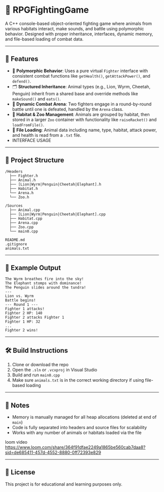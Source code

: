 # 🧠 RPGFightingGame

A C++ console-based object-oriented fighting game where animals from various habitats interact, make sounds, and battle using polymorphic behavior. Designed with proper inheritance, interfaces, dynamic memory, and file-based loading of combat data.

---

## 🐾 Features

- 🧬 **Polymorphic Behavior**: Uses a pure virtual `Fighter` interface with consistent combat functions like `getHealth()`, `getAttackPower()`, and `defend()`.
- 🗂️ **Structured Inheritance**: Animal types (e.g., Lion, Wyrm, Cheetah, Penguin) inherit from a shared base and override methods like `makeSound()` and `eats()`.
- 🧠 **Dynamic Combat Arena**: Two fighters engage in a round-by-round battle until one is defeated, handled by the `Arena` class.
- 🧭 **Habitat & Zoo Management**: Animals are grouped by habitat, then stored in a larger `Zoo` container with functionality like `raiseRacket()` and `loadFromFile()`.
- 📂 **File Loading**: Animal data including name, type, habitat, attack power, and health is read from a `.txt` file.
- INTERFACE USAGE

---

## 🧱 Project Structure

```
/Headers
  ├── Fighter.h
  ├── Animal.h
  ├── [Lion|Wyrm|Penguin|Cheetah|Elephant].h
  ├── Habitat.h
  └── Arena.h
  └── Zoo.h

/Sources
  ├── Animal.cpp
  ├── [Lion|Wyrm|Penguin|Cheetah|Elephant].cpp
  ├── Habitat.cpp
  ├── Arena.cpp
  ├── Zoo.cpp
  └── main0.cpp

README.md
.gitignore
animals.txt
```

---

## 🧪 Example Output

```
The Wyrm breathes fire into the sky!
The Elephant stomps with dominance!
The Penguin slides around the tundra!
---
Lion vs. Wyrm
Battle begins!
--- Round 1 ---
Fighter 1 attacks!
Fighter 2 HP: 140
Fighter 2 attacks Fighter 1
Fighter 1 HP: 32
...
Fighter 2 wins!
```

---

## 🛠 Build Instructions

1. Clone or download the repo
2. Open the `.sln` or `.vcxproj` in Visual Studio
3. Build and run `main0.cpp`
4. Make sure `animals.txt` is in the correct working directory if using file-based loading

---

## 📌 Notes

- Memory is manually managed for all heap allocations (deleted at end of `main`)
- Code is fully separated into headers and source files for scalability
- Works with any number of animals or habitats loaded via the file


loom video
https://www.loom.com/share/364f91dfae2249a1865be560cab7daa8?sid=de685411-457d-4552-8880-0ff72393e829

---

## 📄 License

This project is for educational and learning purposes only.
